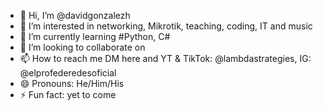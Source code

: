 - 👋 Hi, I’m @davidgonzalezh
- 👀 I’m interested in networking, Mikrotik, teaching, coding, IT and music
- 🌱 I’m currently learning #Python, C#
- 💞️ I’m looking to collaborate on 
- 📫 How to reach me DM here and YT & TikTok: @lambdastrategies, IG: @elprofederedesoficial
- 😄 Pronouns: He/Him/His
- ⚡ Fun fact: yet to come

<!---
davidgonzalezh/davidgonzalezh is a ✨ special ✨ repository because its `README.md` (this file) appears on your GitHub profile.
You can click the Preview link to take a look at your changes.
--->
